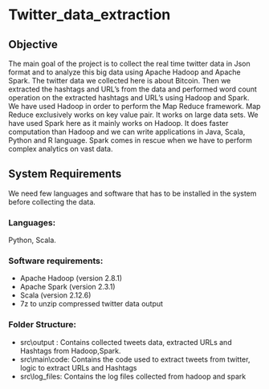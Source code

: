 # Twitter_data_extraction

## Objective 

The main goal of the project is to collect the real time twitter data in Json format and  to analyze this big data using Apache Hadoop and Apache Spark. The twitter data we collected here is about Bitcoin. Then we extracted the hashtags and URL’s from the data and performed word count operation on the extracted hashtags and URL’s using Hadoop and Spark.
We have used Hadoop in order to perform the Map Reduce framework. Map Reduce exclusively works on key value pair. It works on large data sets.
We have used Spark here as it mainly works on Hadoop. It does faster computation than Hadoop and we can write applications in Java, Scala, Python and R language. Spark comes in rescue when we have to perform complex analytics on vast data.

## System Requirements

We need few languages and software that has to be installed in the system before collecting the data.

### Languages: 
Python, Scala.
### Software requirements: 
- Apache Hadoop (version 2.8.1)
- Apache Spark (version 2.3.1)
- Scala (version  2.12.6)
- 7z to unzip compressed twitter data output

### Folder Structure:
- src\output : Contains collected tweets data, extracted URLs and Hashtags from Hadoop,Spark.
- src\main\code: Contains the code used to extract tweets from twitter, logic to extract URLs and Hashtags
- src\log_files: Contains the log files collected from hadoop and spark
